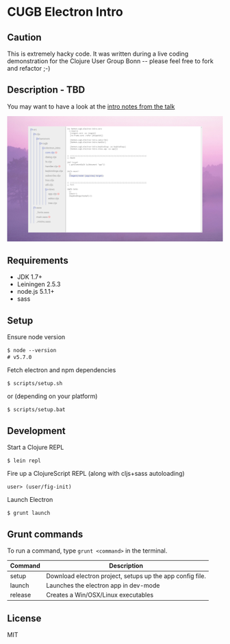 
# CUGB Electron Intro

## Caution

This is extremely hacky code.
It was written during a live coding demonstration for the Clojure User Group Bonn --
please feel free to fork and refactor ;-)

## Description - TBD

You may want to have a look at the [intro notes from the talk](https://github.com/hemmvm/cugb-electron-cljs-intro/blob/master/talk/notes.org)

<img src="https://raw.githubusercontent.com/hemmvm/cugb-electron-cljs-intro/master/talk/screenshot_01.png" width="550px">

## Requirements

* JDK 1.7+
* Leiningen 2.5.3
* node.js 5.1.1+
* sass

## Setup

Ensure node version

```
$ node --version
# v5.7.0
```

Fetch electron and npm dependencies

```
$ scripts/setup.sh
```

or (depending on your platform)

```
$ scripts/setup.bat
```

## Development

Start a Clojure REPL

```
$ lein repl
```

Fire up a ClojureScript REPL (along with cljs+sass autoloading)

```
user> (user/fig-init)
```

Launch Electron


```
$ grunt launch
```

## Grunt commands

To run a command, type `grunt <command>` in the terminal.

| Command       | Description                                               |
|---------------|-----------------------------------------------------------|
| setup         | Download electron project, setups up the app config file. |
| launch        | Launches the electron app in dev-mode                     |
| release       | Creates a Win/OSX/Linux executables                       |


## License

MIT
